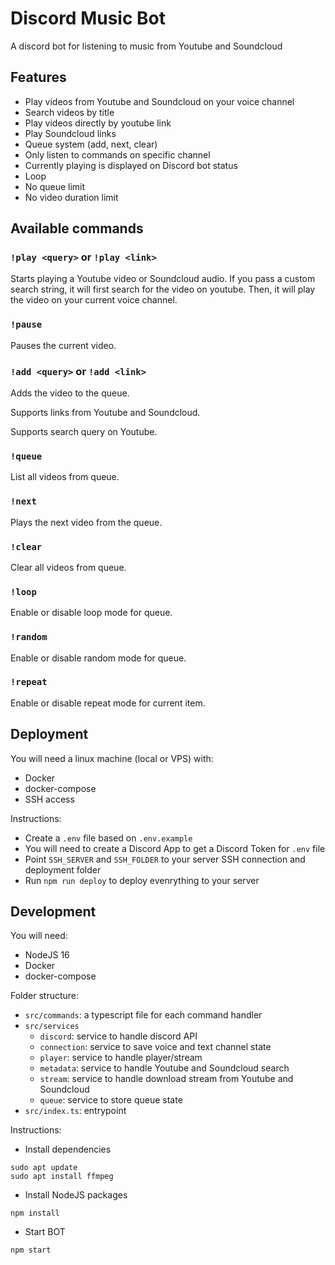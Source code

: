 # Discord Music Bot

A discord bot for listening to music from Youtube and Soundcloud

## Features

* Play videos from Youtube and Soundcloud on your voice channel
* Search videos by title 
* Play videos directly by youtube link 
* Play Soundcloud links 
* Queue system (add, next, clear)
* Only listen to commands on specific channel
* Currently playing is displayed on Discord bot status
* Loop
* No queue limit
* No video duration limit

## Available commands

### `!play <query>` or `!play <link>`

Starts playing a Youtube video or Soundcloud audio.
If you pass a custom search string, it will first search for the video on youtube.
Then, it will play the video on your current voice channel.

### `!pause`

Pauses the current video.

### `!add <query>` or `!add <link>`

Adds the video to the queue.

Supports links from Youtube and Soundcloud.

Supports search query on Youtube.

### `!queue`

List all videos from queue.

### `!next`

Plays the next video from the queue.

### `!clear`

Clear all videos from queue.

### `!loop`

Enable or disable loop mode for queue.

### `!random`

Enable or disable random mode for queue.

### `!repeat`

Enable or disable repeat mode for current item.

## Deployment

You will need a linux machine (local or VPS) with:

* Docker
* docker-compose
* SSH access

Instructions:

* Create a `.env` file based on `.env.example`
* You will need to create a Discord App to get a Discord Token for `.env` file
* Point `SSH_SERVER` and `SSH_FOLDER` to your server SSH connection and deployment folder
* Run `npm run deploy` to deploy evenrything to your server


## Development

You will need:

* NodeJS 16
* Docker
* docker-compose

Folder structure:

* `src/commands`: a typescript file for each command handler
* `src/services`
  * `discord`: service to handle discord API
  * `connection`: service to save voice and text channel state
  * `player`: service to handle player/stream
  * `metadata`: service to handle Youtube and Soundcloud search
  * `stream`: service to handle download stream from Youtube and Soundcloud
  * `queue`: service to store queue state
* `src/index.ts`: entrypoint

Instructions:

* Install dependencies

```
sudo apt update
sudo apt install ffmpeg
```

* Install NodeJS packages

```
npm install
```

* Start BOT

```
npm start
```
